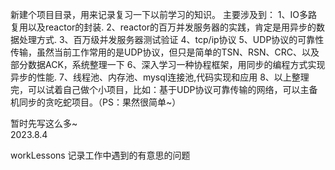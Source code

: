 新建个项目目录，用来记录复习一下以前学习的知识。
主要涉及到：
	1、IO多路复用以及reactor的封装.
	2、reactor的百万并发服务器的实践，肯定是用异步的数据处理方式.
	3、百万级并发服务器测试验证
	4、tcp/ip协议
	5、UDP协议的可靠性传输，虽然当前工作常用的是UDP协议，但只是简单的TSN、RSN、CRC、以及部分数据ACK，系统整理一下
	6、深入学习一种协程框架，用同步的编程方式实现异步的性能.
	7、线程池、内存池、mysql连接池,代码实现和应用
	8、以上整理完，可以试着自己做个小项目，比如：基于UDP协议可靠传输的网络，可以主备机同步的贪吃蛇项目。（PS：果然很简单~）

暂时先写这么多~	
						2023.8.4


workLessons		记录工作中遇到的有意思的问题